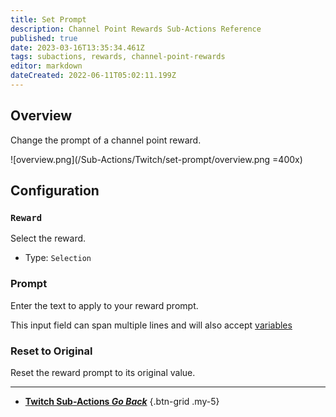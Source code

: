 ```yaml
---
title: Set Prompt
description: Channel Point Rewards Sub-Actions Reference
published: true
date: 2023-03-16T13:35:34.461Z
tags: subactions, rewards, channel-point-rewards
editor: markdown
dateCreated: 2022-06-11T05:02:11.199Z
---
```


## Overview
Change the prompt of a channel point reward.

![overview.png](/Sub-Actions/Twitch/set-prompt/overview.png =400x)

## Configuration
### `Reward`
Select the reward.

- Type: `Selection`

### Prompt
Enter the text to apply to your reward prompt.

This input field can span multiple lines and will also accept [variables](/Variables)

### Reset to Original
Reset the reward prompt to its original value.

---

- [<i class="mdi mdi-chevron-left"></i>**Twitch Sub-Actions *Go Back***](/Sub-Actions/Twitch)
{.btn-grid .my-5}